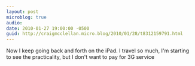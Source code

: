 ```yaml
---
layout: post
microblog: true
audio: 
date: 2010-01-27 19:00:00 -0500
guid: http://craigmcclellan.micro.blog/2010/01/28/t8312159791.html
---
```

Now I keep going back and forth on the iPad.  I travel so much, I'm starting to see the practicality, but I don't want to pay for 3G service
